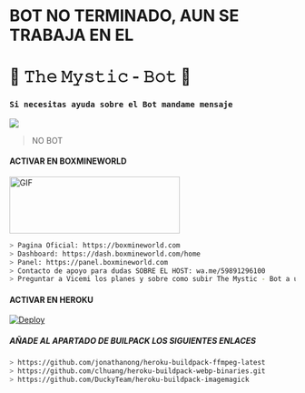 # BOT NO TERMINADO, AUN SE TRABAJA EN EL 

# 🧿 𝚃𝚑𝚎 𝙼𝚢𝚜𝚝𝚒𝚌 - 𝙱𝚘𝚝 🔮

### `Si necesitas ayuda sobre el Bot mandame mensaje`
<a href="http://wa.me/5219992095479" target="blank"><img src="https://img.shields.io/badge/Whatsapp-30302f?style=flat&logo=whatsapp" /></a>
> NO BOT

#### ACTIVAR EN BOXMINEWORLD
<img src="https://i.imgur.com/RIpBF5u.png" alt="GIF" width="300" height="100"/>

```bash
> Pagina Oficial: https://boxmineworld.com
> Dashboard: https://dash.boxmineworld.com/home
> Panel: https://panel.boxmineworld.com
> Contacto de apoyo para dudas SOBRE EL HOST: wa.me/59891296100 
> Preguntar a Vicemi los planes y sobre como subir The Mystic - Bot a un servidor 
```

#### ACTIVAR EN HEROKU
[![Deploy](https://www.herokucdn.com/deploy/button.svg)](https://heroku.com/deploy?template=https://github.com/BrunoSobrino/TheMystic-Bot-MD)

##### AÑADE AL APARTADO DE BUILPACK LOS SIGUIENTES ENLACES
```bash
> https://github.com/jonathanong/heroku-buildpack-ffmpeg-latest
> https://github.com/clhuang/heroku-buildpack-webp-binaries.git
> https://github.com/DuckyTeam/heroku-buildpack-imagemagick
```
